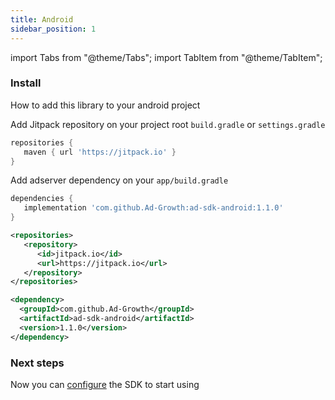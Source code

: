 ```yaml
---
title: Android
sidebar_position: 1
---
```


import Tabs from "@theme/Tabs";
import TabItem from "@theme/TabItem";

### Install

How to add this library to your android project

<Tabs>
 <TabItem value="gradle" label="Gradle">

Add Jitpack repository on your project root `build.gradle` or `settings.gradle`

```gradle
repositories {
   maven { url 'https://jitpack.io' }
}
```

Add adserver dependency on your `app/build.gradle`

```gradle
dependencies {
   implementation 'com.github.Ad-Growth:ad-sdk-android:1.1.0'
}
```

  </TabItem>
 <TabItem value="maven" label="Maven">

```xml
<repositories>
   <repository>
      <id>jitpack.io</id>
      <url>https://jitpack.io</url>
   </repository>
</repositories>

<dependency>
  <groupId>com.github.Ad-Growth</groupId>
  <artifactId>ad-sdk-android</artifactId>
  <version>1.1.0</version>
</dependency>
```

  </TabItem>
</Tabs>

### Next steps

Now you can [configure](/docs/getting_started/configuration/android) the SDK to start using
